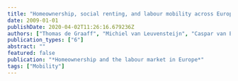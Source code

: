 ```yaml
---
title: "Homeownership, social renting, and labour mobility across Europe"
date: 2009-01-01
publishDate: 2020-04-02T11:26:16.679236Z
authors: ["Thomas de Graaff", "Michiel van Leuvensteijn", "Caspar van Ewijk"]
publication_types: ["6"]
abstract: ""
featured: false
publication: "*Homeownership and the labour market in Europe*"
tags: ["Mobility"]
---
```


